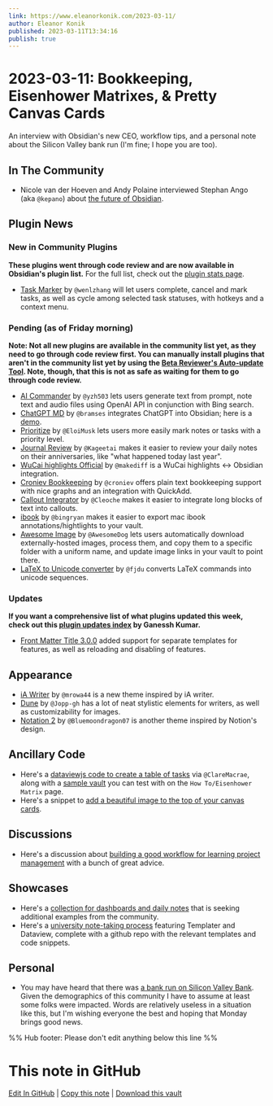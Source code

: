 ```yaml
---
link: https://www.eleanorkonik.com/2023-03-11/
author: Eleanor Konik
published: 2023-03-11T13:34:16
publish: true
---
```


# 2023-03-11: Bookkeeping, Eisenhower Matrixes, & Pretty Canvas Cards
An interview with Obsidian's new CEO, workflow tips, and a personal note about the Silicon Valley bank run (I'm fine; I hope you are too).

## In The Community

* Nicole van der Hoeven and Andy Polaine interviewed Stephan Ango (aka `@kepano`) about [the future of Obsidian](https://www.youtube.com/watch?v=TkNTuFF2t-c&ref=eleanorkonik.com).

## Plugin News

### New in Community Plugins

__These plugins went through code review and are now available in Obsidian's plugin list.__ For the full list, check out the [plugin stats page](https://obsidian-plugin-stats.vercel.app/new?ref=eleanorkonik.com).

* [Task Marker](https://github.com/wenlzhang/obsidian-task-marker?ref=eleanorkonik.com) by `@wenlzhang` will let users complete, cancel and mark tasks, as well as cycle among selected task statuses, with hotkeys and a context menu.

### Pending (as of Friday morning)

__Note: Not all new plugins are available in the community list yet, as they need to go through code review first. You can manually install plugins that aren't in the community list yet by using the [Beta Reviewer's Auto-update Tool](https://github.com/TfTHacker/obsidian42-brat?ref=eleanorkonik.com). Note, though, that this is not as safe as waiting for them to go through code review.__

* [AI Commander](https://github.com/yzh503/obsidian-aicommander-plugin?ref=eleanorkonik.com) by `@yzh503` lets users generate text from prompt, note text and audio files using OpenAI API in conjunction with Bing search.
* [ChatGPT MD](https://github.com/bramses/chatgpt-md?ref=eleanorkonik.com) by `@bramses` integrates ChatGPT into Obsidian; here is a [demo](https://github.com/bramses/chatgpt-md?ref=eleanorkonik.com).
* [Prioritize](https://github.com/EloiMusk/obsidian-prio-plugin?ref=eleanorkonik.com) by `@EloiMusk` lets users more easily mark notes or tasks with a priority level.
* [Journal Review](https://github.com/Kageetai/obsidian-plugin-journal-review?ref=eleanorkonik.com) by `@Kageetai` makes it easier to review your daily notes on their anniversaries, like "what happened today last year".
* [WuCai highlights Official](https://github.com/makediff/obsidian-wucai?ref=eleanorkonik.com) by `@makediff` is a WuCai highlights <-> Obsidian integration.
* [Croniev Bookkeeping](https://github.com/croniev/obsidian-croniev-bookkeeping?ref=eleanorkonik.com) by `@croniev` offers plain text bookkeeping support with nice graphs and an integration with QuickAdd.
* [Callout Integrator](https://github.com/Cleoche/obsidian-callout-integrator?ref=eleanorkonik.com) by `@Cleoche` makes it easier to integrate long blocks of text into callouts.
* [ibook](https://github.com/bingryan/obsidian-ibook-plugin?ref=eleanorkonik.com) by `@bingryan` makes it easier to export mac ibook annotations/hightlights to your vault.
* [Awesome Image](https://github.com/AwesomeDog/obsidian-awesome-image?ref=eleanorkonik.com) by `@AwesomeDog` lets users automatically download externally-hosted images, process them, and copy them to a specific folder with a uniform name, and update image links in your vault to point there.
* [LaTeX to Unicode converter](https://github.com/fjdu/obsidian-latex-unicode?ref=eleanorkonik.com) by `@fjdu` converts LaTeX commands into unicode sequences.

### Updates

__If you want a comprehensive list of what plugins updated this week, check out this [plugin updates index](https://obsidian-plugin-stats.vercel.app/updates?ref=eleanorkonik.com) by Ganessh Kumar.__

* [Front Matter Title 3.0.0](https://github.com/snezhig/obsidian-front-matter-title/releases/tag/3.0.0?ref=eleanorkonik.com) added support for separate templates for features, as well as reloading and disabling of features.

## Appearance

* [iA Writer](https://github.com/mrowa44/obsidian-ia-writer?ref=eleanorkonik.com) by `@mrowa44` is a new theme inspired by iA writer.
* [Dune](https://github.com/Jopp-gh/Obsidian-Dune84?ref=eleanorkonik.com) by `@Jopp-gh` has a lot of neat stylistic elements for writers, as well as customizability for images.
* [Notation 2](https://github.com/Bluemoondragon07/obsidian-notation-2?ref=eleanorkonik.com) by `@Bluemoondragon07` is another theme inspired by Notion's design.

## Ancillary Code

* Here's a [dataviewjs code to create a table of tasks](https://github.com/obsidian-tasks-group/obsidian-tasks/compare/main...eisenhower?ref=eleanorkonik.com) via `@ClareMacrae`, along with a [sample vault](https://github.com/obsidian-tasks-group/obsidian-tasks/actions/runs/4001341902?ref=eleanorkonik.com) you can test with on the `How To/Eisenhower Matrix` page.
* Here's a snippet to [add a beautiful image to the top of your canvas cards](https://www.reddit.com/r/ObsidianMD/comments/11n389p/i_made_a_css_snippet_to_give_your_canvas_cards_a/?ref=eleanorkonik.com).

## Discussions

* Here's a discussion about [building a good workflow for learning project management](https://www.reddit.com/r/ObsidianMD/comments/11hyt59/any_resources_for_building_a_good_workflow/?ref=eleanorkonik.com) with a bunch of great advice.

## Showcases

* Here's a [collection for dashboards and daily notes](https://github.com/ggstrader/obsidian-meta-vault?ref=eleanorkonik.com) that is seeking additional examples from the community.
* Here's a [university note-taking process](https://www.reddit.com/r/ObsidianMD/comments/11l0wko/uni_notetaking_process_ft_templater_and_dataview/?ref=eleanorkonik.com) featuring Templater and Dataview, complete with a github repo with the relevant templates and code snippets.

## Personal

* You may have heard that there was [a bank run on Silicon Valley Bank](https://www.bloomberg.com/opinion/articles/2023-03-10/startup-bank-had-a-startup-bank-run?ref=eleanorkonik.com). Given the demographics of this community I have to assume at least some folks were impacted. Words are relatively useless in a situation like this, but I'm wishing everyone the best and hoping that Monday brings good news.

%% Hub footer: Please don't edit anything below this line %%

# This note in GitHub

<span class="git-footer">[Edit In GitHub](https://github.dev/obsidian-community/obsidian-hub/blob/main/01%20-%20Community/Obsidian%20Roundup/2023-03-11%20Bookkeeping%2C%20Eisenhower%20Matrixes%2C%20%26%20Pretty%20Canvas%20Cards.md "git-hub-edit-note") | [Copy this note](https://raw.githubusercontent.com/obsidian-community/obsidian-hub/main/01%20-%20Community/Obsidian%20Roundup/2023-03-11%20Bookkeeping%2C%20Eisenhower%20Matrixes%2C%20%26%20Pretty%20Canvas%20Cards.md "git-hub-copy-note") | [Download this vault](https://github.com/obsidian-community/obsidian-hub/archive/refs/heads/main.zip "git-hub-download-vault") </span>
